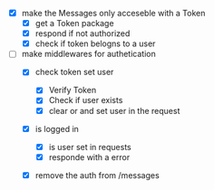 * [X] make the Messages only acceseble with a Token
  * [X] get a Token package
  * [X] respond if not authorized
  * [X] check if token belogns to a user

* [ ] make middlewares for authetication
  * [X] check token set user
    * [X] Verify Token
    * [X] Check if user exists
    * [X] clear or and set user in the request
  * [X] is logged in
    * [X] is user set in requests
    * [X] responde with a error
  * [X] remove the auth from /messages

